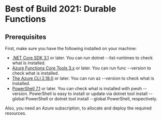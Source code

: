 ﻿# Best of Build 2021: Durable Functions

## Prerequisites
First, make sure you have the following installed on your machine:

- [.NET Core SDK 3.1](https://dotnet.microsoft.com/download/dotnet-core/3.1) or later. You can run dotnet --list-runtimes to check what is installed.
- [Azure Functions Core Tools 3.x](https://docs.microsoft.com/en-us/azure/azure-functions/functions-run-local?tabs=windows%2Ccsharp%2Cbash) or later. You can run func --version to check what is installed.
- [The Azure CLI 2.18.0](https://docs.microsoft.com/en-us/cli/azure/install-azure-cli) or later. You can run az --version to check what is installed.
- [PowerShell 7.1](https://docs.microsoft.com/en-us/powershell/scripting/install/installing-powershell?view=powershell-7.1) or later. You can check what is installed with pwsh --version. PowerShell is easy to install or update via dotnet tool install --global PowerShell or dotnet tool install --global PowerShell, respectively.

Also, you need an Azure subscription, to allocate and deploy the required resources.